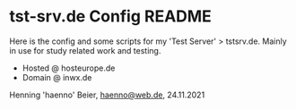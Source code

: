# tst-srv.de Config README

Here is the config and some scripts for my 'Test Server' > tstsrv.de. Mainly in use for study related work and testing.

- Hosted @ hosteurope.de
- Domain @ inwx.de

Henning 'haenno' Beier, haenno@web.de, 24.11.2021
